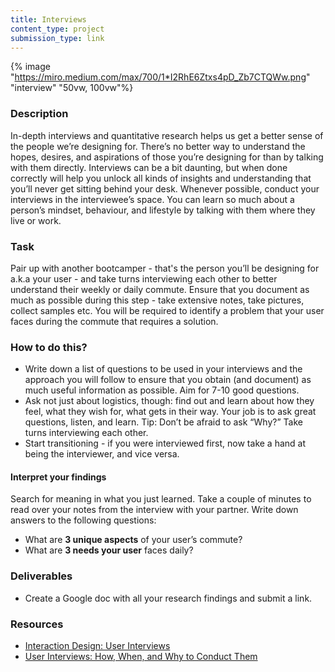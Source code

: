 ```yaml
---
title: Interviews
content_type: project
submission_type: link
---
```


{% image "https://miro.medium.com/max/700/1*I2RhE6Ztxs4pD_Zb7CTQWw.png" "interview" "50vw, 100vw"%}

### Description

In-depth interviews and quantitative research helps us get a better sense of the people we’re designing for. There’s no better way to understand the hopes, desires, and aspirations of those you’re designing for than by talking with them directly. Interviews can be a bit daunting, but when done correctly will help you unlock all kinds of insights and understanding that you’ll never get sitting behind your desk. Whenever possible, conduct your interviews in the interviewee’s space. You can learn so much about a person’s mindset, behaviour, and lifestyle by talking with them where they live or work.

### Task

Pair up with another bootcamper - that's the person you’ll be designing for a.k.a your user - and take turns interviewing each other to better understand their weekly or daily commute. Ensure that you document as much as possible during this step - take extensive notes, take pictures, collect samples etc. You will be required to identify a problem that your user faces during the commute that requires a solution.

### How to do this?

- Write down a list of questions to be used in your interviews and the approach you will follow to ensure that you obtain (and document) as much useful information as possible. Aim for 7-10 good questions.
- Ask not just about logistics, though: find out and learn about how they feel, what they wish for, what gets in their way. Your job is to ask great questions, listen, and learn. Tip: Don’t be afraid to ask “Why?” Take turns interviewing each other.
- Start transitioning - if you were interviewed first, now take a hand at being the interviewer, and vice versa.

#### Interpret your findings

Search for meaning in what you just learned. Take a couple of minutes to read over your notes from the interview with your partner. Write down answers to the following questions:

- What are **3 unique aspects** of your user’s commute?
- What are **3 needs your user** faces daily?

### Deliverables

- Create a Google doc with all your research findings and submit a link.

### Resources

- [Interaction Design: User Interviews](https://www.interaction-design.org/literature/topics/user-interviews)
- [User Interviews: How, When, and Why to Conduct Them](https://www.nngroup.com/articles/user-interviews/)
